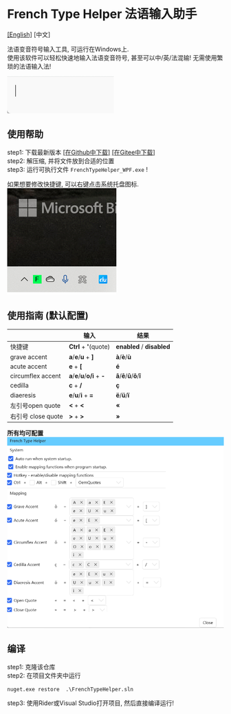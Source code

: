 ﻿# French Type Helper 法语输入助手
[[English]](./README.md)  [中文]  

法语变音符号输入工具, 可运行在Windows上.  
使用该软件可以轻松快速地输入法语变音符号, 甚至可以中/英/法混输! 无需使用繁琐的法语输入法!  
 
![](images/type_example.gif)
## 使用帮助 
step1: 下载最新版本 [[在Github中下载]](https://github.com/dnalm/FrenchTypeHelper/releases) [[在Gitee中下载]](https://gitee.com/dreamness/FrenchTypeHelper/releases)   
step2: 解压缩, 并将文件放到合适的位置  
step3: 运行可执行文件 `FrenchTypeHelper_WPF.exe` !    

如果想要修改快捷键, 可以右键点击系统托盘图标.  
![](images/system_icon.gif)

## 使用指南 (默认配置)
|               | 输入                                | 结果                            |
|---------------|-----------------------------------|-------------------------------|
| 快捷键           | **Ctrl** + **'**(quote)           | **enabled** / **disabled**    |
| grave accent  | **a**/**e**/**u** + **]**         | **à**/**è**/**ù**             |
| acute accent  | **e** + **[**                     | **é**                         |
| circumflex accent | **a**/**e**/**u**/**o/i** + **-** | **â**/**ê**/**û**/**ô**/**î** |
| cedilla       | **c** + **/**                     | **ç**                         |
| diaeresis     | **e**/**u**/**i** + **=**         | **ë**/**ü**/**ï**             |
| 左引号open quote | **<** + **<**                     | **«**                         |
| 右引号 close quote | **>** + **>**                     | **»**                         |

**所有均可配置**  
![](images/setting_page.png)  
## 编译
step1: 克隆该仓库  
step2: 在项目文件夹中运行
```shell
nuget.exe restore  .\FrenchTypeHelper.sln
```
step3: 使用Rider或Visual Studio打开项目, 然后直接编译运行!
